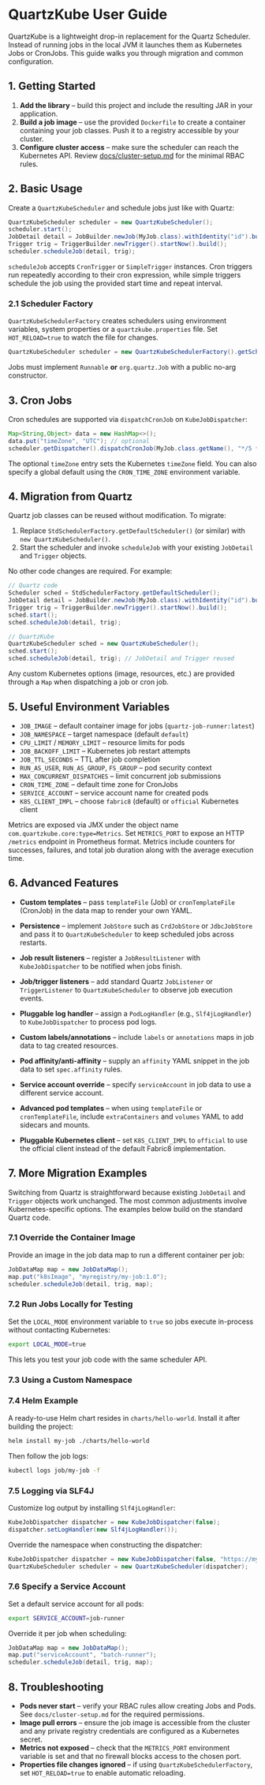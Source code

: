 # QuartzKube User Guide

QuartzKube is a lightweight drop-in replacement for the Quartz Scheduler. Instead of running jobs in the local JVM it launches them as Kubernetes Jobs or CronJobs. This guide walks you through migration and common configuration.

## 1. Getting Started

1. **Add the library** – build this project and include the resulting JAR in your application.
2. **Build a job image** – use the provided `Dockerfile` to create a container containing your job classes. Push it to a registry accessible by your cluster.
3. **Configure cluster access** – make sure the scheduler can reach the Kubernetes API. Review [docs/cluster-setup.md](docs/cluster-setup.md) for the minimal RBAC rules.

## 2. Basic Usage

Create a `QuartzKubeScheduler` and schedule jobs just like with Quartz:

```java
QuartzKubeScheduler scheduler = new QuartzKubeScheduler();
scheduler.start();
JobDetail detail = JobBuilder.newJob(MyJob.class).withIdentity("id").build();
Trigger trig = TriggerBuilder.newTrigger().startNow().build();
scheduler.scheduleJob(detail, trig);
```

`scheduleJob` accepts `CronTrigger` or `SimpleTrigger` instances. Cron triggers
run repeatedly according to their cron expression, while simple triggers
schedule the job using the provided start time and repeat interval.

### 2.1 Scheduler Factory

`QuartzKubeSchedulerFactory` creates schedulers using environment variables,
system properties or a `quartzkube.properties` file. Set `HOT_RELOAD=true` to
watch the file for changes.

```java
QuartzKubeScheduler scheduler = new QuartzKubeSchedulerFactory().getScheduler();
```

Jobs must implement `Runnable` **or** `org.quartz.Job` with a public no-arg constructor.

## 3. Cron Jobs

Cron schedules are supported via `dispatchCronJob` on `KubeJobDispatcher`:

```java
Map<String,Object> data = new HashMap<>();
data.put("timeZone", "UTC"); // optional
scheduler.getDispatcher().dispatchCronJob(MyJob.class.getName(), "*/5 * * * *", data);
```

The optional `timeZone` entry sets the Kubernetes `timeZone` field. You can also specify a global default using the `CRON_TIME_ZONE` environment variable.

## 4. Migration from Quartz

Quartz job classes can be reused without modification. To migrate:

1. Replace `StdSchedulerFactory.getDefaultScheduler()` (or similar) with `new QuartzKubeScheduler()`.
2. Start the scheduler and invoke `scheduleJob` with your existing `JobDetail` and `Trigger` objects.

No other code changes are required. For example:

```java
// Quartz code
Scheduler sched = StdSchedulerFactory.getDefaultScheduler();
JobDetail detail = JobBuilder.newJob(MyJob.class).withIdentity("id").build();
Trigger trig = TriggerBuilder.newTrigger().startNow().build();
sched.start();
sched.scheduleJob(detail, trig);

// QuartzKube
QuartzKubeScheduler sched = new QuartzKubeScheduler();
sched.start();
sched.scheduleJob(detail, trig); // JobDetail and Trigger reused
```

Any custom Kubernetes options (image, resources, etc.) are provided through a `Map` when dispatching a job or cron job.

## 5. Useful Environment Variables

- `JOB_IMAGE` – default container image for jobs (`quartz-job-runner:latest`)
- `JOB_NAMESPACE` – target namespace (default `default`)
- `CPU_LIMIT` / `MEMORY_LIMIT` – resource limits for pods
- `JOB_BACKOFF_LIMIT` – Kubernetes job restart attempts
- `JOB_TTL_SECONDS` – TTL after job completion
- `RUN_AS_USER`, `RUN_AS_GROUP`, `FS_GROUP` – pod security context
- `MAX_CONCURRENT_DISPATCHES` – limit concurrent job submissions
- `CRON_TIME_ZONE` – default time zone for CronJobs
- `SERVICE_ACCOUNT` – service account name for created pods
- `K8S_CLIENT_IMPL` – choose `fabric8` (default) or `official` Kubernetes client

Metrics are exposed via JMX under the object name `com.quartzkube.core:type=Metrics`.
Set `METRICS_PORT` to expose an HTTP `/metrics` endpoint in Prometheus format.
Metrics include counters for successes, failures, and total job duration along with the average execution time.

## 6. Advanced Features

- **Custom templates** – pass `templateFile` (Job) or `cronTemplateFile` (CronJob) in the data map to render your own YAML.
- **Persistence** – implement `JobStore` such as `CrdJobStore` or `JdbcJobStore` and pass it to `QuartzKubeScheduler` to keep scheduled jobs across restarts.

- **Job result listeners** – register a `JobResultListener` with `KubeJobDispatcher` to be notified when jobs finish.
- **Job/trigger listeners** – add standard Quartz `JobListener` or `TriggerListener` to `QuartzKubeScheduler` to observe job execution events.
- **Pluggable log handler** – assign a `PodLogHandler` (e.g., `Slf4jLogHandler`) to `KubeJobDispatcher` to process pod logs.
- **Custom labels/annotations** – include `labels` or `annotations` maps in job data to tag created resources.
- **Pod affinity/anti-affinity** – supply an `affinity` YAML snippet in the job data to set `spec.affinity` rules.
- **Service account override** – specify `serviceAccount` in job data to use a different service account.
- **Advanced pod templates** – when using `templateFile` or `cronTemplateFile`, include `extraContainers` and `volumes` YAML to add sidecars and mounts.
- **Pluggable Kubernetes client** – set `K8S_CLIENT_IMPL` to `official` to use the official client instead of the default Fabric8 implementation.

## 7. More Migration Examples

Switching from Quartz is straightforward because existing `JobDetail` and `Trigger` objects work unchanged. The most common adjustments involve Kubernetes-specific options. The examples below build on the standard Quartz code.

### 7.1 Override the Container Image

Provide an image in the job data map to run a different container per job:

```java
JobDataMap map = new JobDataMap();
map.put("k8sImage", "myregistry/my-job:1.0");
scheduler.scheduleJob(detail, trig, map);
```

### 7.2 Run Jobs Locally for Testing

Set the `LOCAL_MODE` environment variable to `true` so jobs execute in-process without contacting Kubernetes:

```bash
export LOCAL_MODE=true
```

This lets you test your job code with the same scheduler API.

### 7.3 Using a Custom Namespace
### 7.4 Helm Example

A ready-to-use Helm chart resides in `charts/hello-world`. Install it after building the project:

```bash
helm install my-job ./charts/hello-world
```

Then follow the job logs:

```bash
kubectl logs job/my-job -f
```

### 7.5 Logging via SLF4J

Customize log output by installing `Slf4jLogHandler`:

```java
KubeJobDispatcher dispatcher = new KubeJobDispatcher(false);
dispatcher.setLogHandler(new Slf4jLogHandler());
```


Override the namespace when constructing the dispatcher:

```java
KubeJobDispatcher dispatcher = new KubeJobDispatcher(false, "https://my-cluster", "testing");
QuartzKubeScheduler scheduler = new QuartzKubeScheduler(dispatcher);
```

### 7.6 Specify a Service Account

Set a default service account for all pods:

```bash
export SERVICE_ACCOUNT=job-runner
```

Override it per job when scheduling:

```java
JobDataMap map = new JobDataMap();
map.put("serviceAccount", "batch-runner");
scheduler.scheduleJob(detail, trig, map);
```

## 8. Troubleshooting

- **Pods never start** – verify your RBAC rules allow creating Jobs and Pods. See `docs/cluster-setup.md` for the required permissions.
- **Image pull errors** – ensure the job image is accessible from the cluster and any private registry credentials are configured as a Kubernetes secret.
- **Metrics not exposed** – check that the `METRICS_PORT` environment variable is set and that no firewall blocks access to the chosen port.
- **Properties file changes ignored** – if using `QuartzKubeSchedulerFactory`, set `HOT_RELOAD=true` to enable automatic reloading.
